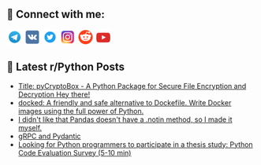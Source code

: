 ## 🔎 Connect with me:
[<img src="https://github.com/bullbesh/bullbesh/blob/main/images/Telegram.png" width="32" height="32" />](https://t.me/bullbesh)
[<img src="https://github.com/bullbesh/bullbesh/blob/main/images/VK.png" width="32" height="32" />](https://vk.com/bullbesh)
[<img src="https://github.com/bullbesh/bullbesh/blob/main/images/Twitter.png" width="32" height="32" />](https://twitter.com/bullbesh1)
[<img src="https://github.com/bullbesh/bullbesh/blob/main/images/Instagram.png" width="32" height="32" />](https://www.instagram.com/bullbesh)
[<img src="https://github.com/bullbesh/bullbesh/blob/main/images/Reddit.png" width="32" height="32" />](https://www.reddit.com/user/bullbesh)
[<img src="https://github.com/bullbesh/bullbesh/blob/main/images/YouTube.png" width="32" height="32" />](https://www.youtube.com/channel/UCtfjRs6uzgq5mfm8S06WTcg)

## 📕 Latest r/Python Posts
<!-- BLOG-POST-LIST:START -->
- [Title: pyCryptoBox - A Python Package for Secure File Encryption and Decryption Hey there!](https://www.reddit.com/r/Python/comments/123pttc/title_pycryptobox_a_python_package_for_secure/)
- [docked: A friendly and safe alternative to Dockefile. Write Docker images using the full power of Python.](https://www.reddit.com/r/Python/comments/123pi5y/docked_a_friendly_and_safe_alternative_to/)
- [I didn&#39;t like that Pandas doesn&#39;t have a .notin method, so I made it myself.](https://www.reddit.com/r/Python/comments/123p3n6/i_didnt_like_that_pandas_doesnt_have_a_notin/)
- [gRPC and Pydantic](https://www.reddit.com/r/Python/comments/123m4oa/grpc_and_pydantic/)
- [Looking for Python programmers to participate in a thesis study: Python Code Evaluation Survey &lpar;5-10 min&rpar;](https://www.reddit.com/r/Python/comments/123ke17/looking_for_python_programmers_to_participate_in/)
<!-- BLOG-POST-LIST:END -->
